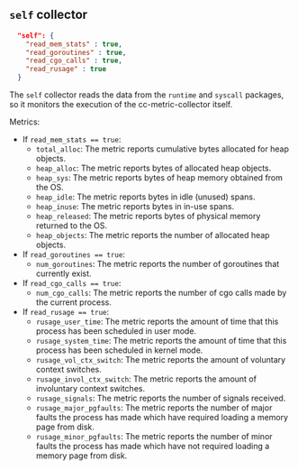 ## `self` collector

```json
  "self": {
    "read_mem_stats" : true,
    "read_goroutines" : true,
    "read_cgo_calls" : true,
    "read_rusage" : true
  }
```

The `self` collector reads the data from the `runtime` and `syscall` packages, so it monitors the execution of the cc-metric-collector itself.

Metrics:
- If `read_mem_stats == true`:
  * `total_alloc`: The metric reports cumulative bytes allocated for heap objects.
  * `heap_alloc`: The metric reports bytes of allocated heap objects.
  * `heap_sys`: The metric reports bytes of heap memory obtained from the OS.
  * `heap_idle`: The metric reports bytes in idle (unused) spans.
  * `heap_inuse`: The metric reports bytes in in-use spans.
  * `heap_released`: The metric reports bytes of physical memory returned to the OS.
  * `heap_objects`: The metric reports the number of allocated heap objects.
- If `read_goroutines == true`:
  * `num_goroutines`: The metric reports the number of goroutines that currently exist.
- If `read_cgo_calls == true`:
  * `num_cgo_calls`: The metric reports the number of cgo calls made by the current process.
- If `read_rusage == true`:
  * `rusage_user_time`: The metric reports the amount of time that this process has been scheduled in user mode.
  * `rusage_system_time`: The metric reports the amount of time that this process has been scheduled in kernel mode.
  * `rusage_vol_ctx_switch`: The metric reports the amount of voluntary context switches.
  * `rusage_invol_ctx_switch`: The metric reports the amount of involuntary context switches.
  * `rusage_signals`: The metric reports the number of signals received.
  * `rusage_major_pgfaults`: The metric reports the number of major faults the process has made which have required loading a memory page from disk.
  * `rusage_minor_pgfaults`: The metric reports the number of minor faults the process has made which have not required loading a memory page from disk.

